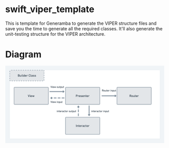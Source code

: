 # swift_viper_template
This is template for Generamba to generate the VIPER structure files and save you the time to generate all the required classes. 
It'll also generate the unit-testing structure for the VIPER architecture.


# Diagram
![VIPER Diagram](VIPER_Architecture.png)
